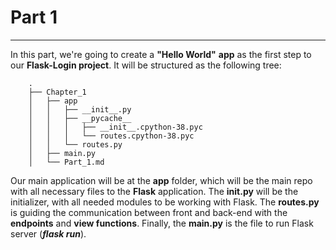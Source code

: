 # Part 1
---

In this part, we're going to create a **"Hello World"** **app** as the first step to our **Flask-Login project**. It will be structured as the following tree:

        .
        ├── Chapter_1
        │   ├── app
        │   │   ├── __init__.py
        │   │   ├── __pycache__
        │   │   │   ├── __init__.cpython-38.pyc
        │   │   │   └── routes.cpython-38.pyc
        │   │   └── routes.py
        │   ├── main.py
        │   └── Part_1.md

Our main application will be at the **app** folder, which will be the main repo with all necessary files to the **Flask** application. The **init.py** will be the initializer, with all needed modules to be working with Flask. The **routes.py** is guiding  the communication between front and back-end with the **endpoints** and **view functions**. Finally, the **main.py** is the file to run Flask server (***flask run***).

